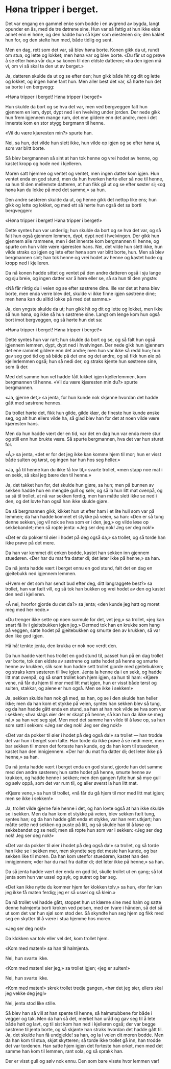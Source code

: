 # Høna tripper i berget.

Det var engang en gammel enke som bodde i en avgrend av bygda, langt opunder en ås, med de tre døtrene sine. Hun var så fattig at hun ikke eide annet enn ei høne, og den hadde hun så kjær som øiestenen sin; den kaklet hun for, og den stelte hun med, både tidlig og sent.

Men en dag, rett som det var, så blev høna borte. Konen gikk da ut, rundt om stua, og lette og lokket; men høna var og blev borte. «Du får ut og prøve å se efter høna vår du,» sa konen til den eldste datteren; «ha den igjen må vi, om vi så skal ta den ut av berget.»

Ja, datteren skulde da ut og se efter den; hun gikk både hit og dit og lette og lokket, og ingen høne fant hun. Men aller best det var, så hørte hun det sa borte i en bergvegg:

«Høna tripper i berget!
Høna tripper i berget!»

Hun skulde da bort og se hva det var, men ved bergveggen falt hun gjennem en lem, dypt, dypt ned i en hvelving under jorden. Der nede gikk hun frem igjennem mange rum, det ene gildere enn det andre, men i det innerste kom en stor stygg bergmann til henne.

«Vil du være kjæresten min?» spurte han.

Nei, sa hun, det vilde hun slett ikke, hun vilde op igjen og se efter høna si, som var blitt borte.

Så blev bergmannen så sint at han tok henne og vrei hodet av henne, og kastet kropp og hode ned i kjelleren.

Moren satt hjemme og ventet og ventet, men ingen datter kom igjen. Hun ventet enda en god stund, men da hun hverken hørte eller så noe til henne, sa hun til den mellemste datteren, at hun fikk gå ut og se efter søster si; «og høna kan du lokke på med det samme,» sa hun.

Den andre søsteren skulde da ut, og henne gikk det nettop like ens; hun gikk og lette og lokket, og med ett så hørte hun også det sa borti bergveggen:

«Høna tripper i berget!
Høna tripper i berget!»

Dette syntes hun var underlig; hun skulde da bort og se hva det var, og så falt hun også gjennem lemmen, dypt, dypt ned i hvelvingen. Der gikk hun gjennem alle rammene, men i det innerste kom bergmannen til henne, og spurte om hun vilde være kjæresten hans. Nei, det vilde hun slett ikke, hun vilde straks op igjen og lete efter høna som var blitt borte, hun. Men så blev bergmannen sint; han tok henne og vrei hodet av henne og kastet hode og kropp ned i kjelleren.

Da nå konen hadde sittet og ventet på den andre datteren også i sju lange og sju breie, og ingen datter var å høre eller se, så sa hun til den yngste:

«Nå får riktig du i veien og se efter søstrene dine. Ille var det at høna blev borte, men enda verre blev det, skulde vi ikke finne igjen søstrene dine; men høna kan du alltid lokke på med det samme.»

Ja, den yngste skulde da ut; hun gikk hit og dit og lette og lokket, men ikke så hun høna, og ikke så hun søstrene sine. Langt om lenge kom hun også bort imot bergveggen, og så hørte hun det sa:

«Høna tripper i berget!
Høna tripper i berget!»

Dette syntes hun var rart; hun skulde da bort og se, og så falt hun også igjennem lemmen, dypt, dypt ned i hvelvingen. Der nede gikk hun igjennem det ene rammet gildere enn det andre; men hun var ikke så redd hun; hun gav seg god tid og så både på det ene og det andre, og så fikk hun øie på kjellerlemmen også; hun så nedi der, og straks kjente hun søstrene sine, som lå der.

Med det samme hun vel hadde fått lukket igjen kjellerlemmen, kom bergmannen til henne. «Vil du være kjæresten min du?» spurte bergmannen.

«Ja, gjerne det,» sa jenta, for hun kunde nok skjønne hvordan det hadde gått med søstrene hennes.

Da trollet hørte det, fikk hun gilde, gilde klær, de fineste hun kunde ønske seg, og alt hun ellers vilde ha, så glad blev han for det at noen vilde være kjæresten hans.

Men da hun hadde vært der en tid, var det en dag hun var enda mere stur og still enn hun brukte være. Så spurte bergmannen, hva det var hun sturet for.

«Å,» sa jenta, «det er for det jeg ikke kan komme hjem til mor; hun er visst både sulten og tørst, og ingen har hun hos seg heller.»

«Ja, gå til henne kan du ikke få lov til,» svarte trollet, «men stapp noe mat i en sekk, så skal jeg bære den til henne.»

Ja, det takket hun for, det skulde hun gjøre, sa hun; men på bunnen av sekken hadde hun en mengde gull og sølv, og så la hun litt mat ovenpå, og sa så til trollet, at nå var sekken ferdig, men han måtte slett ikke se ned i den, og det lovte han også han ikke skulde gjøre.

Da så bergmannen gikk, kikket hun ut efter ham i et lite hull som var på lemmen; da han hadde kommet et stykke på veien, sa han: «Den er så tung denne sekken, jeg vil nok se hva som er i den, jeg,» og vilde løse op sekkebandet; men så ropte jenta: «Jeg ser deg nok! Jeg ser deg nok!»

«Det er da pokker til øier i hodet på deg også da,» sa trollet, og så torde han ikke prøve på det mere.

Da han var kommet dit enken bodde, kastet han sekken inn gjennem stuedøren. «Der har du mat fra datter di; det leter ikke på henne,» sa han.

Da nå jenta hadde vært i berget ennu en god stund, falt det en dag en gjeitebukk ned igjennem lemmen.

«Hvem er det som har sendt bud efter deg, ditt langraggete best?» sa trollet, han var fælt vill, og så tok han bukken og vrei hodet av den og kastet den ned i kjelleren.

«Å nei, hvorfor gjorde du det da?» sa jenta; «den kunde jeg hatt og moret meg med her nede.»

«Du trenger ikke sette op noen surmule for det, vet jeg,» sa trollet, «jeg kan snart få liv i gjeitebukken igjen jeg.» Dermed tok han en krukke som hang på veggen, satte hodet på gjeitebukken og smurte den av krukken, så var den like god igjen.

Hå hå! tenkte jenta, den krukka er nok noe verdt den.

Da hun hadde vært hos trollet en god stund til, passet hun på en dag trollet var borte, tok den eldste av søstrene og satte hodet på henne og smurte henne av krukken, slik som hun hadde sett trollet gjorde med gjeitebukken; og straks kom søsteren til live igjen. Jenta la henne da i en sekk, og hadde litt mat ovenpå, og så snart trollet kom hjem igjen, sa hun til ham: «Kjære vene, nå får du hjem til mor med litt mat igjen, hun er visst både tørst og sulten, stakkar, og alene er hun også. Men se ikke i sekken!»

Ja, sekken skulde han nok gå med, sa han, og se i den skulde han heller ikke; men da han kom et stykke på veien, syntes han sekken blev så tung, og da han hadde gått enda en stund, sa han at han nok vilde se hva som var i sekken; «hva slags øier der er skapt på henne, så kan hun da ikke se meg nå,» sa han ved seg sjøl. Men med det samme han vilde til å løse op, sa hun som satt i sekken: «Jeg ser deg nok! Jeg ser deg nok!»

«Det var da pokker til øier i hodet på deg også da!» sa trollet — han trodde det var hun i berget som talte. Han torde da ikke prøve å se nedi mere, men bar sekken til moren det forteste han kunde, og da han kom til stuedøren, kastet han den innigjennem. «Der har du mat fra datter di; det leter ikke på henne,» sa han.

Da nå jenta hadde vært i berget enda en god stund, gjorde hun det samme med den andre søsteren; hun satte hodet på henne, smurte henne av krukken, og hadde henne i sekken; men den gangen fylte hun så mye gull og sølv oppå, som det var rum til, og aller øverst la hun litt mat.

«Kjære vene,» sa hun til trollet, «nå får du gå hjem til mor med litt mat igjen; men se ikke i sekken!»

Ja, trollet vilde gjerne føie henne i det, og han lovte også at han ikke skulde se i sekken. Men da han kom et stykke på veien, blev sekken fælt tung, syntes han; og da han hadde gått enda et stykke, var han rent utkjørt; han måtte sette ned sekken og puste på litt, og så skulde han til å løse op sekkebandet og se nedi; men så ropte hun som var i sekken: «Jeg ser deg nok! Jeg ser deg nok!»

«Det var da pokker til øier i hodet på deg også da!» sa trollet, og så torde han ikke se i sekken mer, men skyndte seg det meste han kunde, og bar sekken like til moren. Da han kom utenfor stuedøren, kastet han den innigjennem; «der har du mat fra datter di; det leter ikke på henne,» sa han.

Da så jenta hadde vært der enda en god tid, skulle trollet ut en gang; så lot jenta som hun var ussel og syk, og sutret og bar seg.

«Det kan ikke nytte du kommer hjem før klokken tolv,» sa hun, «for før kan jeg ikke få maten ferdig; jeg er så ussel og så klein.»

Da nå trollet vel hadde gått, stoppet hun ut klærne sine med halm og satte denne halmjenta borti kroken ved peisen, med en tvare i hånden, så det så ut som det var hun sjøl som stod der. Så skyndte hun seg hjem og fikk med seg en skytter til å være i stua hjemme hos moren.

«Jeg ser deg nok!»

Da klokken var tolv eller vel det, kom trollet hjem.

«Kom med maten!» sa han til halmjenta.

Nei, hun svarte ikke.

«Kom med maten! sier jeg,» sa trollet igjen; «jeg er sulten!»

Nei, hun svarte ikke.

«Kom med maten!» skrek trollet tredje gangen, «hør det jeg sier, ellers skal jeg vekke deg jeg!»

Nei, jenta stod like stille.

Så blev han så vill at han spente til henne, så halmstubbene for både i vegger og tak. Men da han så det, merket han uråd og gav seg til å lete både høit og lavt, og til sist kom han ned i kjelleren også; der var begge søstrene til jenta borte, og så skjønte han straks hvordan det hadde gått til. Ja, det skulde hun få undgjelde! sa han, og la i veien dit moren bodde. Men da han kom til stua, skjøt skytteren; så torde ikke trollet gå inn, han trodde det var tordenen. Han satte hjem igjen det forteste han orket, men med det samme han kom til lemmen, rant sola, og så sprakk han.

Der er visst gull og sølv nok ennu. Den som bare visste hvor lemmen var!
